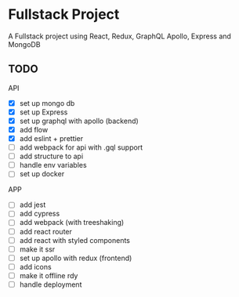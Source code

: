 # Fullstack Project

A Fullstack project using React, Redux, GraphQL Apollo, Express and MongoDB

## TODO

API
- [x] set up mongo db
- [x] set up Express
- [x] set up graphql with apollo (backend)
- [x] add flow
- [x] add eslint + prettier
- [ ] add webpack for api with .gql support
- [ ] add structure to api
- [ ] handle env variables
- [ ] set up docker

APP
- [ ] add jest
- [ ] add cypress
- [ ] add webpack (with treeshaking)
- [ ] add react router
- [ ] add react with styled components
- [ ] make it ssr
- [ ] set up apollo with redux (frontend)
- [ ] add icons
- [ ] make it offline rdy
- [ ] handle deployment

